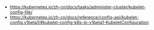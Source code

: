 * https://kubernetes.io/zh-cn/docs/tasks/administer-cluster/kubelet-config-file/
* https://kubernetes.io/zh-cn/docs/reference/config-api/kubelet-config.v1beta1/#kubelet-config-k8s-io-v1beta1-KubeletConfiguration
